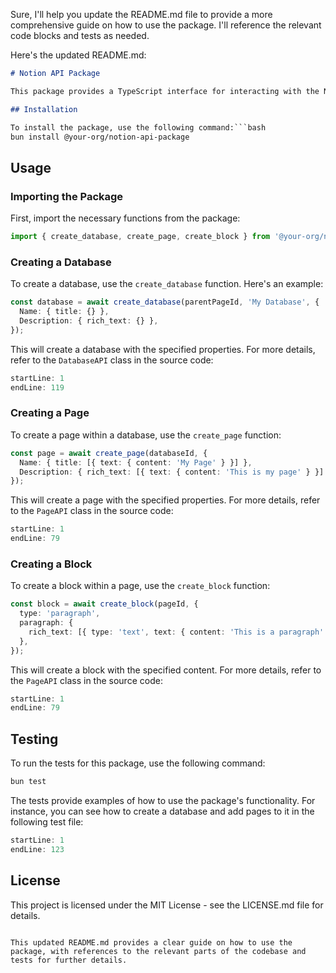 Sure, I'll help you update the README.md file to provide a more comprehensive guide on how to use the package. I'll reference the relevant code blocks and tests as needed.

Here's the updated README.md:

```markdown:packages/notion/README.md
# Notion API Package

This package provides a TypeScript interface for interacting with the Notion API, supporting operations on databases, pages, and blocks.

## Installation

To install the package, use the following command:```bash
bun install @your-org/notion-api-package
```

## Usage

### Importing the Package

First, import the necessary functions from the package:
```typescript
import { create_database, create_page, create_block } from '@your-org/notion-api-package';
```

### Creating a Database

To create a database, use the `create_database` function. Here's an example:
```typescript
const database = await create_database(parentPageId, 'My Database', {
  Name: { title: {} },
  Description: { rich_text: {} },
});
```
This will create a database with the specified properties. For more details, refer to the `DatabaseAPI` class in the source code:
```typescript:packages/notion/src/notion/database-api.ts
startLine: 1
endLine: 119
```

### Creating a Page

To create a page within a database, use the `create_page` function:
```typescript
const page = await create_page(databaseId, {
  Name: { title: [{ text: { content: 'My Page' } }] },
  Description: { rich_text: [{ text: { content: 'This is my page' } }] },
});
```
This will create a page with the specified properties. For more details, refer to the `PageAPI` class in the source code:
```typescript:packages/notion/src/notion/page-api.ts
startLine: 1
endLine: 79
```

### Creating a Block

To create a block within a page, use the `create_block` function:
```typescript
const block = await create_block(pageId, {
  type: 'paragraph',
  paragraph: {
    rich_text: [{ type: 'text', text: { content: 'This is a paragraph' } }],
  },
});
```
This will create a block with the specified content. For more details, refer to the `PageAPI` class in the source code:
```typescript:packages/notion/src/notion/page-api.ts
startLine: 1
endLine: 79
```

## Testing

To run the tests for this package, use the following command:
```bash
bun test
```

The tests provide examples of how to use the package's functionality. For instance, you can see how to create a database and add pages to it in the following test file:
```typescript:packages/notion/tests/notion/database-create-add-page.test.ts
startLine: 1
endLine: 123
```

## License

This project is licensed under the MIT License - see the LICENSE.md file for details.
```

This updated README.md provides a clear guide on how to use the package, with references to the relevant parts of the codebase and tests for further details.
